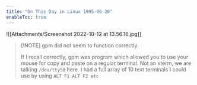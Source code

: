 ```yaml
---
title: "On This Day in Linux 1995-06-20"
enableToc: true
---
```

![[Attachments/Screenshot 2022-10-12 at 13.56.16.jpg]]
> [!NOTE] gpm did not seem to function correctly.
> 
> If I recall correctly, gpm was program which allowed you to use your mouse for copy and paste on a regular terminal. Not an xterm, we are talking `/dev/ttyS0` here. I had a full array of 10 text terminals I could use by using `ALT F1 ALT F2 etc`
